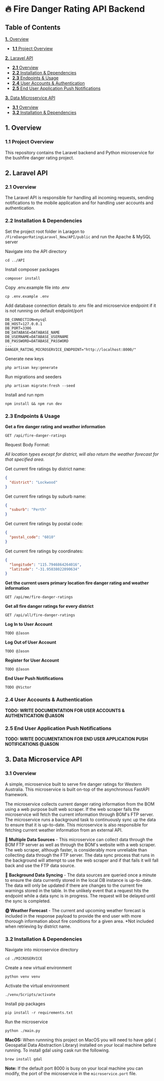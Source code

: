 #  🔥 Fire Danger Rating API Backend

## Table of Contents

[**1.** Overview](#1-overview)
- [**1.1** Project Overview](#11-project-overview)

[**2.** Laravel API](#2-laravel-api)
- [**2.1** Overview](#21-overview)
- [**2.2** Installation & Dependencies](#22-installation--dependencies)
- [**2.3** Endpoints & Usage](#23-endpoints--usage)
- [**2.4** User Accounts & Authentication](#24-user-accounts--authentication)
- [**2.5** End User Application Push Notifications](#25-end-user-application-push-notifications)

[**3.** Data Microservice API](#3-data-microservice-api)
- [**3.1** Overview](#31-overview)
- [**3.2** Installation & Dependencies](#32-installation--dependencies)

## 1. Overview

### 1.1 Project Overview

This repository contains the Laravel backend and Python microservice for the bushfire danger rating project.

## 2. Laravel API

### 2.1 Overview

The Laravel API is responsible for handling all incoming requests, sending notifications to the mobile application and for handling user accounts and authentication.

### 2.2 Installation & Dependencies

Set the project root folder in Laragon to `/FireDangerRatingLaravel_New/API/public` and run the 
Apache & MySQL server

Navigate into the API directory
```
cd ../API
```
Install composer packages 
```
composer install
```
Copy .env.example file into .env
```
cp .env.example .env
```
Add database connection details to .env file and microservice endpoint if it is not running on default
endpoint/port
```dotenv
DB_CONNECTION=mysql
DB_HOST=127.0.0.1
DB_PORT=3306
DB_DATABASE=DATABASE_NAME
DB_USERNAME=DATABASE_USERNAME
DB_PASSWORD=DATABASE_PASSWORD
...
DANGER_RATING_MICROSERVICE_ENDPOINT="http://localhost:8000/"
```
Generate new keys
```
php artisan key:generate
```
Run migrations and seeders
```
php artisan migrate:fresh --seed
```
Install and run npm
```
npm install && npm run dev
```

### 2.3 Endpoints & Usage

**Get a fire danger rating and weather information**
```
GET /api/fire-danger-ratings
```

Request Body Format:

_All location types except for district, will also return the weather forecast for that specified area._

Get current fire ratings by district name:
```json
{
  "district": "Lockwood"
}
```

Get current fire ratings by suburb name:
```json
{
  "suburb": "Perth"
}
```

Get current fire ratings by postal code:
```json
{
  "postal_code": "6010"
}
```

Get current fire ratings by coordinates:
```json
{
  "longitude": "115.7946864264016",
  "latitude": "-31.95038022090634"
}
```

**Get the current users primary location fire danger rating and weather information**
```
GET /api/me/fire-danger-ratings
```

**Get all fire danger ratings for every district**
```
GET /api/all/fire-danger-ratings
```

**Log In to User Account**
```
TODO @Jason
```

**Log Out of User Account**
```
TODO @Jason
```

**Register for User Account**
```
TODO @Jason
```

**End User Push Notifications**
```
TODO @Victor
```

### 2.4 User Accounts & Authentication

**TODO: WRITE DOCUMENTATION FOR USER ACCOUNTS & AUTHENTICATION @JASON**

### 2.5 End User Application Push Notifications

**TODO: WRITE DOCUMENTATION FOR END USER APPLICATION PUSH NOTIFICATIONS @JASON**

## 3. Data Microservice API

### 3.1 Overview

A simple, microservice built to serve fire danger ratings for Western Australia. This microservice is built
on-top of the asynchronous FastAPI framework.

The microservice collects current danger rating information from the BOM using a web purpose
built web scraper. If the web scraper fails the microservice will fetch the current information
through BOM's FTP server. The microservice runs a background task to continuously sync up the 
data to ensure that it is up-to-date. This microservice is also responsible for fetching current
weather information from an external API.

**💾 Multiple Data Sources** - This microservice can collect data through the BOM FTP server as well as through
the BOM's website with a web scraper. The web scraper, although faster, is considerably more unreliable than
collecting data through the FTP server. The data sync process that runs in the background will attempt to use
the web scraper and if that fails it will fall back and use the FTP data source.

**🔁 Background Data Syncing** - The data sources are queried once a minute to ensure the data currently stored
in the local DB instance is up-to-date. The data will only be updated if there are changes to the current fire
warnings stored in the table. In the unlikely event that a request hits the endpoint while a data sync is in progress.
The request will be delayed until the sync is completed.

**🌞 Weather Forecast** - The current and upcoming weather forecast is included in the response payload to provide
the end user with more thorough information about fire conditions for a given area. *Not included when retrieving
by district name.

### 3.2 Installation & Dependencies

Navigate into microservice directory
```
cd ./MICROSERVICE
```
Create a new virtual environment
```
python venv venv
```
Activate the virtual environment
```
./venv/Scripts/activate
```
Install pip packages
```
pip install -r requirements.txt
```
Run the microservice
```
python ./main.py
```

**MacOS:** When runnning this project on MacOS you will need to have gdal ( Geospatial Data Abstraction Library) installed on your local machine before running. To install gdal using cask run the following.

```
brew install gdal
```

**Note:** If the default port 8000 is busy on your local machine you can modify, the port of the microservice in the `microservice.port` file.

